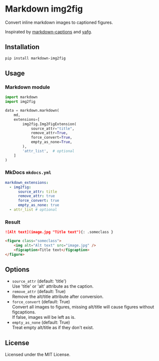 # Markdown img2fig

Convert inline markdown images to captioned figures.

Inspirated by [markdown-captions](https://github.com/Evidlo/markdown_captions) and [yafg](https://git.sr.ht/~ferruck/yafg).

## Installation

``` bash
pip install markdown-img2fig
```

## Usage

### Markdown module
``` python
import markdown
import img2fig

data = markdown.markdown(
    md,
    extensions=[
        img2fig.Img2FigExtension(
            source_attr="title",
            remove_attr=True,
            force_convert=True,
            empty_as_none=True,
        ),
        'attr_list',  # optional
    ]
)
```

### MkDocs `mkdocs.yml`
``` yaml
markdown_extensions:
  - img2fig:
      source_attr: title
      remove_attr: true
      force_convert: true
      empty_as_none: true
  - attr_list # optional
```

### Result
``` md
![Alt text](image.jpg "Title text"){: .someclass }
```
``` html
<figure class="someclass">
    <img alt="Alt text" src="image.jpg" />
    <figcaption>Title text</figcaption>
</figure>
```


## Options

- `source_attr` (default: 'title')<br>
  Use 'title' or 'alt' attribute as the caption.
- `remove_attr` (default: True)<br>
  Remove the alt/title attribute after conversion.
- `force_convert` (default: True)<br>
  Convert all images to figures, missing alt/title will cause figures without figcaptions.<br>
  If false, images will be left as is.
- `empty_as_none` (default: True)<br>
  Treat empty alt/title as if they don't exist.

## License

Licensed under the MIT License.
